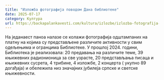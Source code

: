 ```yaml
---
title: "Изложба фотографија поводом Дана библиотеке"
date: 2025-07-17
category: Култура
url: https://backapalankavesti.com/kultura/izlozbe/izlozba-fotografija-povodom-dana-biblioteke/
---
```


На једанаест паноа налазе се колажи фотографија одштампаних на платну на којима су представљене различите активности у свим одељењима и огранцима Библиотеке. У прошлој 2024. години, Библиотека је реализовала: 20 предавања на различите теме, 39 књижевних радионионица за све узрасте, 20 представљања писаца и књижевних сусрета, 4 трибине, 4 изложбе, 2 концерта ( укупно 89 догађаја) и обележила низ значајних јубилеја српске и светске књижевности.
